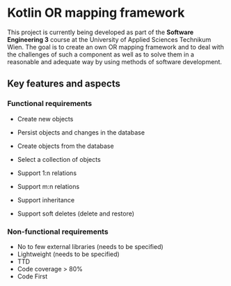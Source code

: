 # Kotlin OR mapping framework

This project is currently being developed as part of the **Software Engineering 3** course at the University of Applied Sciences Technikum Wien. The goal is to create an own OR mapping framework and to deal with the challenges of such a component as well as to solve them in a reasonable and adequate way by using methods of software development.

## Key features and aspects

### Functional requirements
* Create new objects
* Persist objects and changes in the database
* Create objects from the database
* Select a collection of objects
* Support 1:n relations
* Support m:n relations
* Support inheritance


* Support soft deletes (delete and restore)

### Non-functional requirements
* No to few external libraries (needs to be specified)
* Lightweight (needs to be specified)
* TTD
* Code coverage > 80%
* Code First
